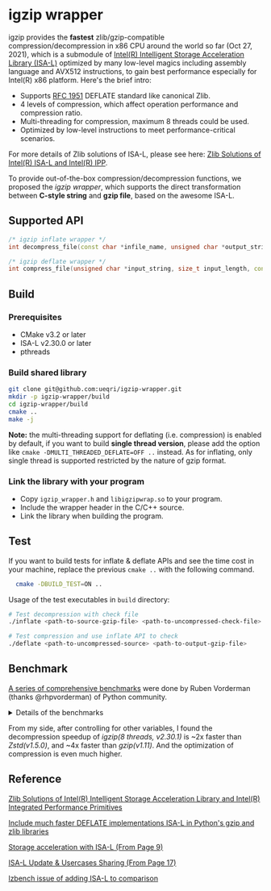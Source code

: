 # igzip wrapper

igzip provides the **fastest** zlib/gzip-compatible compression/decompression in x86 CPU around the world so far (Oct 27, 2021), which is a submodule of [Intel(R) Intelligent Storage Acceleration Library (ISA-L)](https://github.com/intel/isa-l) optimized by many low-level magics including assembly language and AVX512 instructions, to gain best performance especially for Intel(R) x86 platform. Here's the brief intro:

* Supports [RFC 1951](https://datatracker.ietf.org/doc/html/rfc1951) DEFLATE standard like canonical Zlib.
* 4 levels of compression, which affect operation performance and compression ratio.
* Multi-threading for compression, maximum 8 threads could be used.
* Optimized by low-level instructions to meet performance-critical scenarios.

For more details of Zlib solutions of ISA-L, please see here: [Zlib Solutions of Intel(R) ISA-L and Intel(R) IPP](https://www.intel.com/content/www/us/en/developer/articles/technical/intel-isa-l-and-intel-integrated-performance-primitives-zlib-solutions.html).

To provide out-of-the-box compression/decompression functions, we proposed the *igzip wrapper*, which supports the direct transformation between **C-style string** and **gzip file**, based on the awesome ISA-L.

## Supported API

```c++
/* igzip inflate wrapper */
int decompress_file(const char *infile_name, unsigned char *output_string, size_t *output_length);

/* igzip deflate wrapper */
int compress_file(unsigned char *input_string, size_t input_length, const char *outfile_name, int compress_level, int thread_num);
```

## Build

### Prerequisites

* CMake v3.2 or later
* ISA-L v2.30.0 or later
* pthreads

### Build shared library

```bash
git clone git@github.com:ueqri/igzip-wrapper.git
mkdir -p igzip-wrapper/build
cd igzip-wrapper/build
cmake ..
make -j
```

**Note:** the multi-threading support for deflating (i.e. compression) is enabled by default, if you want to build **single thread version**, please add the option like `cmake -DMULTI_THREADED_DEFLATE=OFF ..` instead. As for inflating, only single thread is supported restricted by the nature of gzip format.

### Link the library with your program

* Copy `igzip_wrapper.h` and `libigzipwrap.so` to your program.
* Include the wrapper header in the C/C++ source.
* Link the library when building the program.

## Test

If you want to build tests for inflate & deflate APIs and see the time cost in your machine, replace the previous `cmake ..` with the following command.

```bash
  cmake -DBUILD_TEST=ON ..
```

Usage of the test executables in `build` directory:

```bash
# Test decompression with check file
./inflate <path-to-source-gzip-file> <path-to-uncompressed-check-file>
```

```bash
# Test compression and use inflate API to check
./deflate <path-to-uncompressed-source> <path-to-output-gzip-file>
```

## Benchmark

[A series of comprehensive benchmarks](https://bugs.python.org/issue41566) were done by Ruben Vorderman (thanks @rhpvorderman) of Python community.

<details>
<summary>Details of the benchmarks</summary>

The system was based on Ryzen 5 3600 with 2x16GB DDR4-3200 memory, and running Debian 10.

All benchmarks were performed on a **tmpfs** which lives in memory to prevent I/O bottlenecks, and using [hyperfine](https://github.com/sharkdp/hyperfine) for better analysis.

The test file was a 5 million read [FASTQ file](https://en.wikipedia.org/wiki/FASTQ_format) of 1.6 GB . These type of files are common in bioinformatics at 100+ GB sizes so are a good real-world benchmark.

Also benchmarked [pigz](https://github.com/madler/pigz) on one thread as well, as it implements zlib but in a faster way than gzip. [Zstd](https://github.com/facebook/zstd) was benchmarked as a comparison.

```text
Versions: 
gzip 1.9 (provided by debian)
pigz 2.4 (provided by debian)
igzip 2.25.0 (provided by debian)
libdeflate-gzip 1.6 (compiled by conda-build with the recipe here: https://github.com/conda-forge/libdeflate-feedstock/pull/4)
zstd 1.3.8 (provided by debian)
```

**Compression:** By default level 1 is chosen for all compression benchmarks. Time is average over 10 runs.

```text
COMPRESSION
program            time           size   memory
gzip               23.5 seconds   657M   1.5M
pigz (one thread)  22.2 seconds   658M   2.4M
libdeflate-gzip    10.1 seconds   623M   1.6G (reads entire file in memory)
igzip              4.6 seconds    620M   3.5M
zstd (to .zst)     6.1 seconds    584M   12.1M
```

**Decompression:** All programs decompressed the file created using gzip -1. (Even zstd which can also decompress gzip).

```text
DECOMPRESSION
program            time           memory
gzip               10.5 seconds   744K
pigz (one-thread)  6.7 seconds    1.2M
libdeflate-gzip    3.6 seconds    2.2G (reads in mem before writing)
igzip              3.3 seconds    3.6M
zstd (from .gz)    6.4 seconds    2.2M
zstd (from .zst)   2.3 seconds    3.1M
```

As shown from the above benchmarks, using Intel's Storage Acceleration Libraries may improve performance quite substantially. Offering very fast compression and decompression. This gets igzip in the zstd ballpark in terms of speed while still offering backwards compatibility with gzip.

</details>

From my side, after controlling for other variables, I found the decompression speedup of *igzip(8 threads, v2.30.1)* is ~2x faster than *Zstd(v1.5.0)*, and ~4x faster than *gzip(v1.11)*. And the optimization of compression is even much higher.

## Reference

[Zlib Solutions of Intel(R) Intelligent Storage Acceleration Library and Intel(R) Integrated Performance Primitives](https://www.intel.com/content/www/us/en/developer/articles/technical/intel-isa-l-and-intel-integrated-performance-primitives-zlib-solutions.html)

[Include much faster DEFLATE implementations ISA-L in Python's gzip and zlib libraries](https://bugs.python.org/issue41566)

[Storage acceleration with ISA-L (From Page 9)](https://storageconference.us/2017/Presentations/Tucker-1.pdf)

[ISA-L Update & Usercases Sharing (From Page 17)](https://ci.spdk.io/download/events/2018-summit-prc/08_Liu_Xiaodong_&_Hui_Chunyang_ISA-L_Update_and_Usercase_Sharing_SPDK_Summit_2018_China.pdf)

[lzbench issue of adding ISA-L to comparison](https://github.com/inikep/lzbench/issues/94#issue-794863959)
